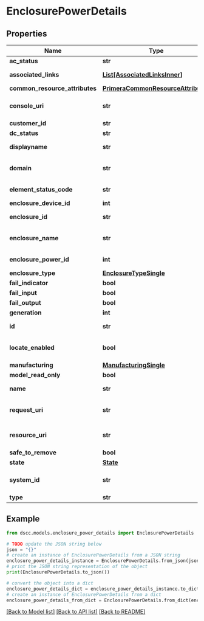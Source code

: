 # EnclosurePowerDetails


## Properties

Name | Type | Description | Notes
------------ | ------------- | ------------- | -------------
**ac_status** | **str** |  | [optional] 
**associated_links** | [**List[AssociatedLinksInner]**](AssociatedLinksInner.md) | Associated Links Details | [optional] 
**common_resource_attributes** | [**PrimeraCommonResourceAttributes**](PrimeraCommonResourceAttributes.md) |  | [optional] 
**console_uri** | **str** | consoleUri for detailed storage object | [optional] 
**customer_id** | **str** | customerId | [optional] 
**dc_status** | **str** |  | [optional] 
**displayname** | **str** | Enclosure power Display name | [optional] 
**domain** | **str** | Domain that the resource belongs to | [optional] 
**element_status_code** | **str** | Enclosure status code | [optional] 
**enclosure_device_id** | **int** |  | [optional] 
**enclosure_id** | **str** | Parent UID of the resource. | [optional] 
**enclosure_name** | **str** | Name of the enclosure power. | [optional] 
**enclosure_power_id** | **int** | Numeric ID of the resource | [optional] 
**enclosure_type** | [**EnclosureTypeSingle**](EnclosureTypeSingle.md) |  | [optional] 
**fail_indicator** | **bool** |  | [optional] 
**fail_input** | **bool** |  | [optional] 
**fail_output** | **bool** |  | [optional] 
**generation** | **int** | generation | [optional] 
**id** | **str** | Unique Identifier of the resource. | [optional] 
**locate_enabled** | **bool** | Indicates if the locate beacon is enabled or not | [optional] 
**manufacturing** | [**ManufacturingSingle**](ManufacturingSingle.md) |  | [optional] 
**model_read_only** | **bool** |  | [optional] 
**name** | **str** | Name of the resource. | [optional] 
**request_uri** | **str** | resourceUri for detailed enclosure object | [optional] 
**resource_uri** | **str** | resourceUri for detailed enclosure object | [optional] 
**safe_to_remove** | **bool** |  | [optional] 
**state** | [**State**](State.md) |  | [optional] 
**system_id** | **str** | SystemUid/Serial Number  of the array. | [optional] 
**type** | **str** | type | [optional] 

## Example

```python
from dscc.models.enclosure_power_details import EnclosurePowerDetails

# TODO update the JSON string below
json = "{}"
# create an instance of EnclosurePowerDetails from a JSON string
enclosure_power_details_instance = EnclosurePowerDetails.from_json(json)
# print the JSON string representation of the object
print(EnclosurePowerDetails.to_json())

# convert the object into a dict
enclosure_power_details_dict = enclosure_power_details_instance.to_dict()
# create an instance of EnclosurePowerDetails from a dict
enclosure_power_details_from_dict = EnclosurePowerDetails.from_dict(enclosure_power_details_dict)
```
[[Back to Model list]](../README.md#documentation-for-models) [[Back to API list]](../README.md#documentation-for-api-endpoints) [[Back to README]](../README.md)


